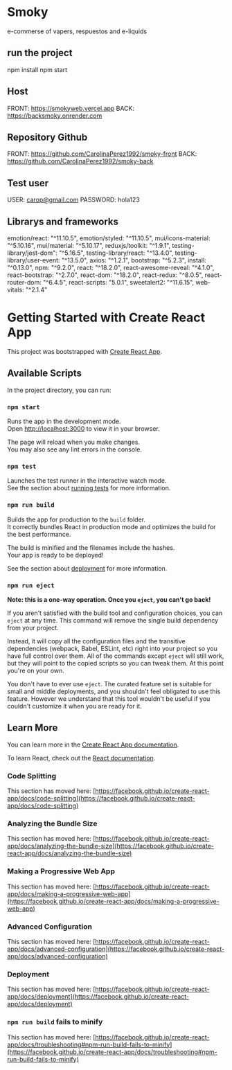 # Smoky 
 e-commerse of vapers, respuestos and e-liquids
## run the project
npm install 
npm start

## Host
FRONT: https://smokyweb.vercel.app
BACK: https://backsmoky.onrender.com

## Repository Github
FRONT: https://github.com/CarolinaPerez1992/smoky-front
BACK: https://github.com/CarolinaPerez1992/smoky-back

## Test user
USER: carop@gmail.com 
PASSWORD: hola123


## Librarys and frameworks
emotion/react: "^11.10.5",
emotion/styled: "^11.10.5",
mui/icons-material: "^5.10.16",
mui/material: "^5.10.17",
reduxjs/toolkit: "^1.9.1",
testing-library/jest-dom": "^5.16.5",
testing-library/react: "^13.4.0",
testing-library/user-event: "^13.5.0",
axios: "^1.2.1",
bootstrap: "^5.2.3",
install: "^0.13.0",
npm: "^9.2.0",
react: "^18.2.0",
react-awesome-reveal: "^4.1.0",
react-bootstrap: "^2.7.0",
react-dom: "^18.2.0",
react-redux: "^8.0.5",
react-router-dom: "^6.4.5",
react-scripts: "5.0.1",
sweetalert2: "^11.6.15",
web-vitals: "^2.1.4"




# Getting Started with Create React App

This project was bootstrapped with [Create React App](https://github.com/facebook/create-react-app).

## Available Scripts

In the project directory, you can run:

### `npm start`

Runs the app in the development mode.\
Open [http://localhost:3000](http://localhost:3000) to view it in your browser.

The page will reload when you make changes.\
You may also see any lint errors in the console.

### `npm test`

Launches the test runner in the interactive watch mode.\
See the section about [running tests](https://facebook.github.io/create-react-app/docs/running-tests) for more information.

### `npm run build`

Builds the app for production to the `build` folder.\
It correctly bundles React in production mode and optimizes the build for the best performance.

The build is minified and the filenames include the hashes.\
Your app is ready to be deployed!

See the section about [deployment](https://facebook.github.io/create-react-app/docs/deployment) for more information.

### `npm run eject`

**Note: this is a one-way operation. Once you `eject`, you can't go back!**

If you aren't satisfied with the build tool and configuration choices, you can `eject` at any time. This command will remove the single build dependency from your project.

Instead, it will copy all the configuration files and the transitive dependencies (webpack, Babel, ESLint, etc) right into your project so you have full control over them. All of the commands except `eject` will still work, but they will point to the copied scripts so you can tweak them. At this point you're on your own.

You don't have to ever use `eject`. The curated feature set is suitable for small and middle deployments, and you shouldn't feel obligated to use this feature. However we understand that this tool wouldn't be useful if you couldn't customize it when you are ready for it.

## Learn More

You can learn more in the [Create React App documentation](https://facebook.github.io/create-react-app/docs/getting-started).

To learn React, check out the [React documentation](https://reactjs.org/).

### Code Splitting

This section has moved here: [https://facebook.github.io/create-react-app/docs/code-splitting](https://facebook.github.io/create-react-app/docs/code-splitting)

### Analyzing the Bundle Size

This section has moved here: [https://facebook.github.io/create-react-app/docs/analyzing-the-bundle-size](https://facebook.github.io/create-react-app/docs/analyzing-the-bundle-size)

### Making a Progressive Web App

This section has moved here: [https://facebook.github.io/create-react-app/docs/making-a-progressive-web-app](https://facebook.github.io/create-react-app/docs/making-a-progressive-web-app)

### Advanced Configuration

This section has moved here: [https://facebook.github.io/create-react-app/docs/advanced-configuration](https://facebook.github.io/create-react-app/docs/advanced-configuration)

### Deployment

This section has moved here: [https://facebook.github.io/create-react-app/docs/deployment](https://facebook.github.io/create-react-app/docs/deployment)

### `npm run build` fails to minify

This section has moved here: [https://facebook.github.io/create-react-app/docs/troubleshooting#npm-run-build-fails-to-minify](https://facebook.github.io/create-react-app/docs/troubleshooting#npm-run-build-fails-to-minify)

